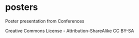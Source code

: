 # posters
Poster presentation from Conferences

Creative Commons License - Attribution-ShareAlike
CC BY-SA
